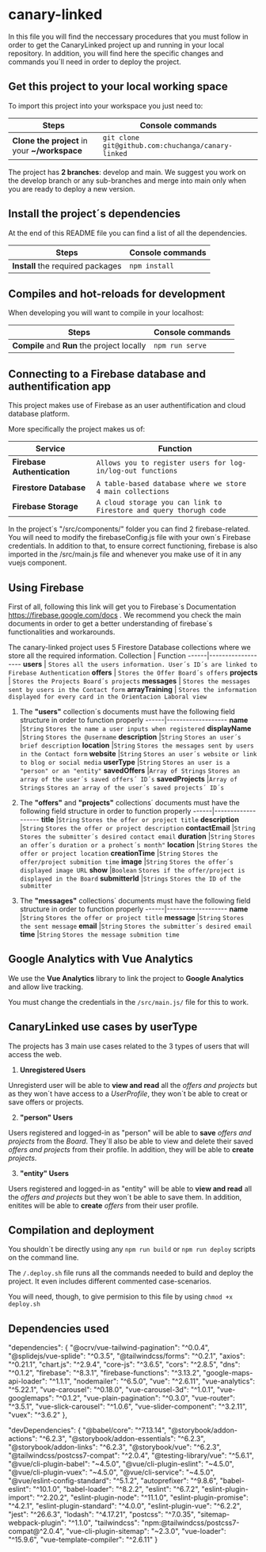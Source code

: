 # canary-linked 

In this file you will find the neccessary procedures that you must follow in order to get the CanaryLinked project up and running in your local repository. In addition, you will find here the specific changes and commands you´ll need in order to deploy the project.


## Get this project to your local working space ##

To import this project into your workspace you just need to:

Steps |	Console commands
------|-------------------
**Clone the project** in your **~/workspace** | `git clone git@github.com:chuchanga/canary-linked`

The project has **2 branches**: develop and main. We suggest you work on the develop branch or any sub-branches and merge into main only when you are ready to deploy a new version.

## Install the project´s dependencies ##
At the end of this README file you can find a list of all the dependencies.

Steps |	Console commands
------|-------------------
**Install** the required packages | `npm install`

## Compiles and hot-reloads for development ##
When developing you will want to compile in your localhost:

Steps |	Console commands
------|-------------------
**Compile** and **Run** the project locally | `npm run serve`

## Connecting to a Firebase database and authentification app ##
This project makes use of Firebase as an user authentification and cloud database platform.

More specifically the project makes us of:

Service |	Function
------|-------------------
**Firebase Authentication** | `Allows you to register users for log-in/log-out functions`
**Firestore Database** | `A table-based database where we store 4 main collections`
**Firebase Storage** | `A cloud storage you can link to Firestore and query thorugh code`

In the project´s "/src/components/" folder you can find 2 firebase-related. You will need to modify the firebaseConfig.js file with your own´s Firebase credentials. In addition to that, to ensure correct functioning, firebase is also imported in the /src/main.js file and whenever you make use of it in any vuejs component.

## Using Firebase ##

First of all, following this link will get you to Firebase´s Documentation https://firebase.google.com/docs .
We recommend you check the main documents in order to get a better understanding of firebase´s functionalities and workarounds.

The canary-linked project uses 5 Firestore Database collections where we store all the required information.
 Collection |	Function
------|-------------------
**users** | `Stores all the users information. User´s ID´s are linked to Firebase Authentication`
**offers** | `Stores the Offer Board´s offers`
**projects** | `Stores the Projects Board´s projects`
**messages** | `Stores the messages sent by users in the Contact form`
**arrayTraining** | `Stores the information displayed for every card in the Orientacion Laboral view`

1. The **"users"** collection´s documents must have the following field structure in order to function properly
------|-------------------
**name** |`String` `Stores the name a user inputs when registered`
**displayName** |`String` `Stores the @username`
**description** |`String` `Stores an user´s brief description`
**location** |`String` `Stores the messages sent by users in the Contact form`
**website** |`String` `Stores an user´s website or link to blog or social media`
**userType** |`String` `Stores an user is a "person" or an "entity"`
**savedOffers** |`Array of Strings` `Stores an array of the user´s saved offers´ ID´s`
**savedProjects** |`Array of Strings` `Stores an array of the user´s saved projects´ ID´s`

2. The **"offers"** and **"projects"** collections´ documents must have the following field structure in order to function properly
------|-------------------
**title** |`String` `Stores the offer or project title`
**description** |`String` `Stores the offer or project description`
**contactEmail** |`String` `Stores the submitter´s desired contact email`
**duration** |`String` `Stores an offer´s duration or a prohect´s month"`
**location** |`String` `Stores the offer or project location`
**creationTime** |`String` `Stores the offer/project submition time`
**image** |`String` `Stores the offer´s displayed image URL`
**show** |`Boolean` `Stores if the offer/project is displayed in the Board`
**submitterId** |`Strings` `Stores the ID of the  submitter`

3. The **"messages"** collections´ documents must have the following field structure in order to function properly
------|-------------------
**name** |`String` `Stores the offer or project title`
**message** |`String` `Stores the sent message`
**email** |`String` `Stores the submitter´s desired email`
**time** |`String` `Stores the message submition time`

## Google Analytics with Vue Analytics ##

 We use the **Vue Analytics** library to link the project to **Google Analytics** and allow live tracking.

 You must change the credentials in the `/src/main.js/` file for this to work.



## CanaryLinked use cases by userType ##

The projects has 3 main use cases related to the 3 types of users that will access the web.

1. **Unregistered Users**

Unregisterd user will be able to **view and read** all the *offers and projects* but as they won´t have access to a *UserProfile*, they won´t be able to creat or save offers or projects.

2. **"person" Users**

Users registered and logged-in as "person" will be able to **save** *offers and projects* from the *Board*. They´ll also be able to view and delete their saved *offers and projects* from their profile. In addition, they will be able to **create** *projects*.

3.  **"entity" Users**

Users registered and logged-in as "entity" will be able to **view and read** all the *offers and projects* but they won´t be able to save them. In addition, enitites  will be able to **create** *offers* from their user profile.


## Compilation and deployment ##

You shouldn´t be directly using any `npm run build` or `npm run deploy` scripts on the command line.

The `/.deploy.sh` file runs all the commands needed to build and deploy the project. It even includes different commented case-scenarios.

You will need, though, to give permision to this file by using `chmod +x deploy.sh`

## Dependencies used ##

"dependencies": {
    "@ocrv/vue-tailwind-pagination": "^0.0.4",
    "@splidejs/vue-splide": "^0.3.5",
    "@tailwindcss/forms": "^0.2.1",
    "axios": "^0.21.1",
    "chart.js": "^2.9.4",
    "core-js": "^3.6.5",
    "cors": "^2.8.5",
    "dns": "^0.1.2",
    "firebase": "^8.3.1",
    "firebase-functions": "^3.13.2",
    "google-maps-api-loader": "^1.1.1",
    "nodemailer": "^6.5.0",
    "vue": "^2.6.11",
    "vue-analytics": "^5.22.1",
    "vue-carousel": "^0.18.0",
    "vue-carousel-3d": "^1.0.1",
    "vue-googlemaps": "^0.1.2",
    "vue-plain-pagination": "^0.3.0",
    "vue-router": "^3.5.1",
    "vue-slick-carousel": "^1.0.6",
    "vue-slider-component": "^3.2.11",
    "vuex": "^3.6.2"
  },
  
  "devDependencies": {
    "@babel/core": "^7.13.14",
    "@storybook/addon-actions": "^6.2.3",
    "@storybook/addon-essentials": "^6.2.3",
    "@storybook/addon-links": "^6.2.3",
    "@storybook/vue": "^6.2.3",
    "@tailwindcss/postcss7-compat": "^2.0.4",
    "@testing-library/vue": "^5.6.1",
    "@vue/cli-plugin-babel": "~4.5.0",
    "@vue/cli-plugin-eslint": "~4.5.0",
    "@vue/cli-plugin-vuex": "~4.5.0",
    "@vue/cli-service": "~4.5.0",
    "@vue/eslint-config-standard": "^5.1.2",
    "autoprefixer": "^9.8.6",
    "babel-eslint": "^10.1.0",
    "babel-loader": "^8.2.2",
    "eslint": "^6.7.2",
    "eslint-plugin-import": "^2.20.2",
    "eslint-plugin-node": "^11.1.0",
    "eslint-plugin-promise": "^4.2.1",
    "eslint-plugin-standard": "^4.0.0",
    "eslint-plugin-vue": "^6.2.2",
    "jest": "^26.6.3",
    "lodash": "^4.17.21",
    "postcss": "^7.0.35",
    "sitemap-webpack-plugin": "^1.1.0",
    "tailwindcss": "npm:@tailwindcss/postcss7-compat@^2.0.4",
    "vue-cli-plugin-sitemap": "~2.3.0",
    "vue-loader": "^15.9.6",
    "vue-template-compiler": "^2.6.11"
  }

